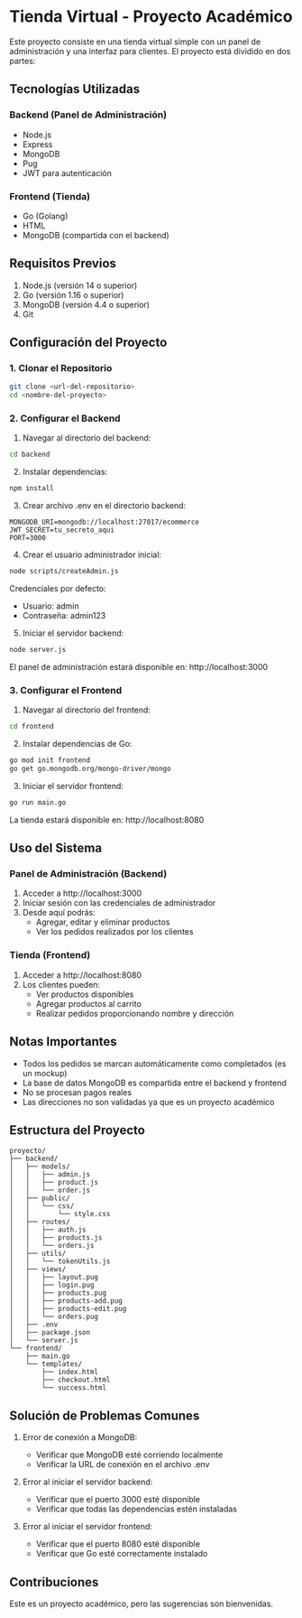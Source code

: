 # Tienda Virtual - Proyecto Académico

Este proyecto consiste en una tienda virtual simple con un panel de administración y una interfaz para clientes. El proyecto está dividido en dos partes:

## Tecnologías Utilizadas

### Backend (Panel de Administración)
- Node.js
- Express
- MongoDB
- Pug
- JWT para autenticación

### Frontend (Tienda)
- Go (Golang)
- HTML
- MongoDB (compartida con el backend)

## Requisitos Previos

1. Node.js (versión 14 o superior)
2. Go (versión 1.16 o superior)
3. MongoDB (versión 4.4 o superior)
4. Git

## Configuración del Proyecto

### 1. Clonar el Repositorio
```bash
git clone <url-del-repositorio>
cd <nombre-del-proyecto>
```

### 2. Configurar el Backend

1. Navegar al directorio del backend:
```bash
cd backend
```

2. Instalar dependencias:
```bash
npm install
```

3. Crear archivo .env en el directorio backend:
```
MONGODB_URI=mongodb://localhost:27017/ecommerce
JWT_SECRET=tu_secreto_aqui
PORT=3000
```

4. Crear el usuario administrador inicial:
```bash
node scripts/createAdmin.js
```
Credenciales por defecto:
- Usuario: admin
- Contraseña: admin123

5. Iniciar el servidor backend:
```bash
node server.js
```
El panel de administración estará disponible en: http://localhost:3000

### 3. Configurar el Frontend

1. Navegar al directorio del frontend:
```bash
cd frontend
```

2. Instalar dependencias de Go:
```bash
go mod init frontend
go get go.mongodb.org/mongo-driver/mongo
```

3. Iniciar el servidor frontend:
```bash
go run main.go
```
La tienda estará disponible en: http://localhost:8080

## Uso del Sistema

### Panel de Administración (Backend)
1. Acceder a http://localhost:3000
2. Iniciar sesión con las credenciales de administrador
3. Desde aquí podrás:
   - Agregar, editar y eliminar productos
   - Ver los pedidos realizados por los clientes

### Tienda (Frontend)
1. Acceder a http://localhost:8080
2. Los clientes pueden:
   - Ver productos disponibles
   - Agregar productos al carrito
   - Realizar pedidos proporcionando nombre y dirección

## Notas Importantes
- Todos los pedidos se marcan automáticamente como completados (es un mockup)
- La base de datos MongoDB es compartida entre el backend y frontend
- No se procesan pagos reales
- Las direcciones no son validadas ya que es un proyecto académico

## Estructura del Proyecto
```
proyecto/
├── backend/
│   ├── models/
│   │   ├── admin.js
│   │   ├── product.js
│   │   └── order.js
│   ├── public/
│   │   └── css/
│   │       └── style.css
│   ├── routes/
│   │   ├── auth.js
│   │   ├── products.js
│   │   └── orders.js
│   ├── utils/
│   │   └── tokenUtils.js
│   ├── views/
│   │   ├── layout.pug
│   │   ├── login.pug
│   │   ├── products.pug
│   │   ├── products-add.pug
│   │   ├── products-edit.pug
│   │   └── orders.pug
│   ├── .env
│   ├── package.json
│   └── server.js
└── frontend/
    ├── main.go
    └── templates/
        ├── index.html
        ├── checkout.html
        └── success.html
```

## Solución de Problemas Comunes

1. Error de conexión a MongoDB:
   - Verificar que MongoDB esté corriendo localmente
   - Verificar la URL de conexión en el archivo .env

2. Error al iniciar el servidor backend:
   - Verificar que el puerto 3000 esté disponible
   - Verificar que todas las dependencias estén instaladas

3. Error al iniciar el servidor frontend:
   - Verificar que el puerto 8080 esté disponible
   - Verificar que Go esté correctamente instalado

## Contribuciones
Este es un proyecto académico, pero las sugerencias son bienvenidas.